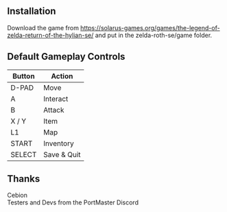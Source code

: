 ## Installation
Download the game from https://solarus-games.org/games/the-legend-of-zelda-return-of-the-hylian-se/ and put in the zelda-roth-se/game folder.

## Default Gameplay Controls
| Button | Action |
|--|--|
|D-PAD|Move|
|A|Interact|
|B|Attack|
|X / Y|Item|
|L1|Map|
|START|Inventory|
|SELECT|Save & Quit|

## Thanks
Cebion  
Testers and Devs from the PortMaster Discord  




